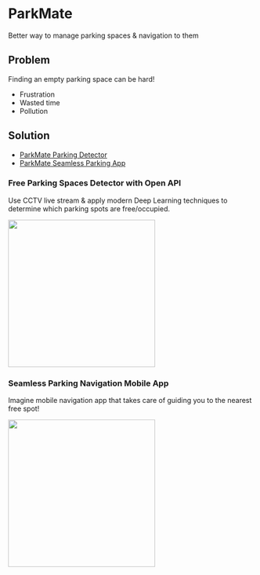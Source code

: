 # ParkMate
Better way to manage parking spaces &amp; navigation to them

## Problem
Finding an empty parking space can be hard!

* Frustration
* Wasted time
* Pollution

## Solution

* [ParkMate Parking Detector](https://github.com/Digma/hackjunction-free-parking-spot-detector)
* [ParkMate Seamless Parking App](https://github.com/adamstyrc/park-mate-android)

### Free Parking Spaces Detector with Open API
Use CCTV live stream & apply modern Deep Learning techniques to determine which parking spots are free/occupied.

<img src="https://lh3.googleusercontent.com/5llAfXijTTv307ig66-x9Lt4YGm-cwK23gDww_0N6zU8pJ1bNY2TCy0nC0uMzUfoZSzHRKfRkQPYdpbeJkQV=w2880-h1480-rw" width="300">

### Seamless Parking Navigation Mobile App
Imagine mobile navigation app that takes care of guiding you to the nearest free spot!


<img src="https://ucd05da8d17edd67a4374c37fe5b.previews.dropboxusercontent.com/p/thumb/AAQnw3XITDjp1QIrXrk3GKyxuQTYRJULrez-Uvt646IkjmUTSB6VQqmbOkJvX-whNMl-ykcV73-EzHFkl9KPFoJsvoVVrqp7lgozenpIFGIv1aEAkhl2EFP3WjH4LdORxWQNj7hcY27UgRZUzk6LY2Yf7yxk1lml2dC0N9ve0aWWYGU7vckeod2aCQ0swkEyZJOPF7jIHVQ38yFXi0YJhvCUl3jZ8-a72LqOnCzi7uHyNA/p.png?size=2048x1536&size_mode=3" width="300">
